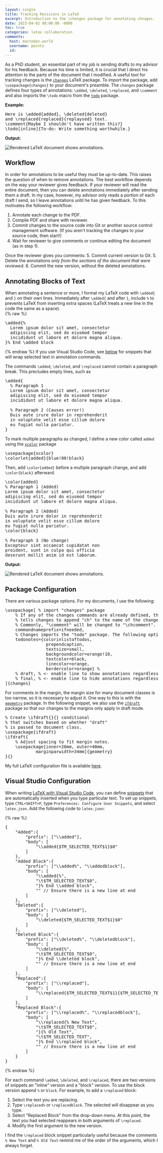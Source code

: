 ```yaml
---
layout: single
title: Tracking Revisions in LaTeX
excerpt: Introduction to the \changes package for annotating chnages.
date: 2023-04-02 08:00:00 -0800
toc: true
categories: latex collaboration
comments:
  host: mastodon.world
  username: pwintz
  id: 
---
```

As a PhD student, an essential part of my job is sending drafts to my advisor for his feedback. 
Because his time is limited, it is crucial that I direct his attention to the parts of the document that I modified.
A useful tool for tracking changes is the [`changes`](https://www.ctan.org/pkg/changes) LaTeX package. 
To import the package, add `\usepackage{changes}` to your document's preamble. 
The `changes` package defines four types of annotations: `\added`, `\deleted`, `\replaced`, and `\comment` and also imports the `\todo` macro from the [`todo`](https://www.ctan.org/pkg/todo) package.

**Example:**
<pre class="language-latex">Here is \added{added}, \deleted{deleted} 
and \replaced{replaced}{replaysed} text.
\comment{Maybe I shouldn't have written this?}
\todo[inline]{To-do: Write something worthwhile.}</pre>
**Output:**

![Rendered LaTeX document shows annotations.]({{page.image_path}}/changes_example.png)

## Workflow
In order for annotations to be useful they must be up-to-date.
This raises the question of when to remove annotations.
The best workflow depends on the way your reviewer gives feedback. 
If your reviewer will read the entire document, then you can delete annotations immediately after sending them a draft.
In my case, however, my advisor only reads a portion of each draft I send, so I leave annotations until he has given feedback. 
To this motivates the following workflow:
1. Annotate each change to the PDF. 
2. Compile PDF and share with reviewer.
3. Commit changes to the source code into Git or another source control management software. (If you aren't tracking the changes to your source code, then start!)
4. Wait for reviewer to give comments or continue editing the document (as in step 1).

Once the reviewer gives you comments:
5. Commit current version to Git.
5. Delete the annotations _only from the sections of the document that were reviewed_.
6. Commit the new version, without the deleted annotations.

## Annotating Blocks of Text
When annotating a sentence or more, I format my LaTeX code with `\added{` and `}` on their own lines. 
Immediately after `\added{` and after `}`, include `%` to prevents LaTeX from inserting extra spaces (LaTeX treats a new line in the code the same as a space).  
{% raw %}
<pre class="language-latex">\added{%
  Lorem ipsum dolor sit amet, consectetur 
  adipiscing elit, sed do eiusmod tempor 
  incididunt ut labore et dolore magna aliqua. 
}% End \added block
</pre>
{% endraw %}
If you use Visual Studio Code, see [below](#visual-studio-configuration) for snippets that will wrap selected text in annotation commands.

The commands `\added`, `\deleted`, and `\replaced` cannot contain a paragraph break.
This precludes empty lines, such as
<pre class="language-latex">\added{  
  % Paragraph 1
  Lorem ipsum dolor sit amet, consectetur 
  adipiscing elit, sed do eiusmod tempor 
  incididunt ut labore et dolore magna aliqua. 

  % Paragraph 2 (Causes error!)
  Duis aute irure dolor in reprehenderit 
  in voluptate velit esse cillum dolore 
  eu fugiat nulla pariatur.
}</pre>

To mark multiple paragraphs as changed, I define a new color called `added` using the [`xcolor`](https://www.ctan.org/pkg/xcolor) package
<pre class="language-latex">
\usepackage{xcolor}
\colorlet{added}{blue!80!black} 
</pre>
Then, add `\color{added}` before a multiple paragraph change, and add `\color{black}` afterward. 
<pre class="language-latex">\color{added} 
% Paragraph 1 (Added)
Lorem ipsum dolor sit amet, consectetur 
adipiscing elit, sed do eiusmod tempor 
incididunt ut labore et dolore magna aliqua. 

% Paragraph 2 (Added)
Duis aute irure dolor in reprehenderit 
in voluptate velit esse cillum dolore 
eu fugiat nulla pariatur.
\color{black} 

% Paragraph 3 (No change)
Excepteur sint occaecat cupidatat non 
proident, sunt in culpa qui officia 
deserunt mollit anim id est laborum.
</pre>
**Output:**

![Rendered LaTeX document shows annotations.]({{page.image_path}}/changes_example_multiple_paragraphs.png)
 

## Package Configuration
There are various package options. For my documents, I use the following:

<pre class="language-latex">\usepackage[ % import "changes" package
    % If any of the changes commands are already defined, then the option "commandnameprefix=ifneeded" 
    % tells changes to append "ch" to the name of the changes command in order to avoid a name collision.
    % Commonly, "\comment" will be changed to "\chcomment".
    commandnameprefix=ifneeded, 
    % Changes imports the "todo" package. The following options are passed to the "todo" package.
    todonotes={colorinlistoftodos,
                prependcaption,
                textsize=small,
                backgroundcolor=orange!10,
                textcolor=black,
                linecolor=orange,
                bordercolor=orange} % 
    % draft, % <- enable line to show annotations regardless of the document being in 'final' mode.
    % final, % <- enable line to hide annotations regardless of the document being in 'draft' mode.
]{changes}
</pre>

For comments in the margin, the margin size for many document classes is too narrow, so it is necessary to adjust it. 
One way to this is with the [`geometry`](https://www.ctan.org/pkg/geometry) package.
In the following snippet, we also use the [`ifdraft`](https://www.ctan.org/pkg/ifdraft) package so that our changes to the margins only apply in draft mode.

<pre class="language-latex">
% Create \ifdraft{}{} conditional 
% that switches based on whether "draft" 
% is passed to document class.
\usepackage{ifdraft} 
\ifdraft{
    % Adjust spacing to fit margin notes.
    \usepackage[inner=20mm, outer=40mm,
            marginparwidth=34mm]{geometry} 
}{}
</pre>

My full LaTeX configuration file is available [here](https://github.com/pwintz/hsl_templates/blob/main/pwintz_configuration.sty).

## Visual Studio Configuration

When writing [LaTeX with Visual Studio Code](https://github.com/James-Yu/LaTeX-Workshop), you can define [snippets](https://code.visualstudio.com/docs/editor/userdefinedsnippets) that are automatically inserted when you type particular text. 
To set up snippets, type `CTRL+SHIFT+P`, type `Preferences: Configure User Snippets`, and select `latex.json`. 
Add the following code to `latex.json`:

{% raw %}
<pre class="language-json">
{
	"Added":{
		"prefix": ["\\added"],
		"body": [
			"\\added{$TM_SELECTED_TEXT$1}$0"
		]
	},
	"Added Block":{
		"prefix": ["\\added%", "\\addedblock"],
		"body": [
			"\\added{%",
			"\t$TM_SELECTED_TEXT$0",
			"}% End \\added block",
			"" // Ensure there is a new line at end
		]
	},
	"Deleted":{
		"prefix": ["\\deleted"],
		"body": [
			"\\deleted{$TM_SELECTED_TEXT$1}$0"
		]
	},
	"Deleted Block":{
		"prefix": ["\\deleted%", "\\deletedblock"],
		"body": [
			"\\deleted{%",
			"\t$TM_SELECTED_TEXT$0",
			"}% End \\deleted block",
			"" // Ensure there is a new line at end
		]
	},
	"Replaced":{
		"prefix": ["\\replaced"],
		"body": [
			"\\replaced{$TM_SELECTED_TEXT$1}{$TM_SELECTED_TEXT}$0"
		]
	},
	"Replaced Block":{
		"prefix": ["\\replaced%", "\\replacedblock"],
		"body": [
			"\\replaced{% New Text",
			"\t$TM_SELECTED_TEXT$0",
			"}{% Old Text",
			"\t$TM_SELECTED_TEXT",
			"}% End \\replaced block",
			"" // Ensure there is a new line at end
		]
	}
}
</pre>
{% endraw %}

For each command `\added`, `\deleted`, and `\replaced`, there are two versions of snippets an "inline" version and a "block" version.
To use the block version append `%` or `block`.
For example, to add a `\replaced` block: 
1. Select the text you are replacing.
2. Type `\replaced%` or `\replacedblock`. The selected will disappear as you type.
3. Select "Replaced Block" from the drop-down menu. At this point, the text you had selected reappears in both arguments of `\replaced`. 
4. Modify the first argument to the new version.

I find the `\replaced` block snippet particularly useful because the comments `% New Text` and `% Old Text` remind me of the order of the arguments, which I always forget.